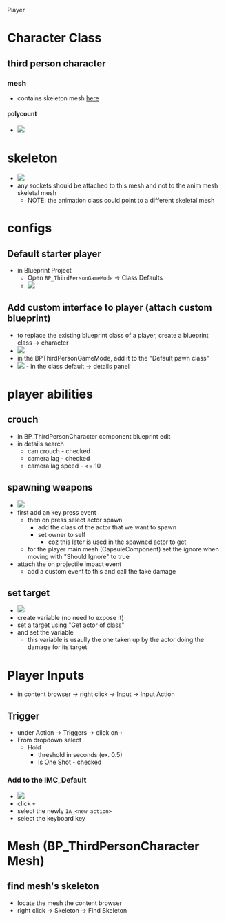 Player

# Character Class

## third person character

### mesh

- contains skeleton mesh [here](./player.md#skeleton)

#### polycount

- <img src="./images/mesh-polycount.png">

# skeleton

- <img src="./images/locate-skeletal-mesh.png">
- any sockets should be attached to this mesh and not to the anim mesh skeletal mesh
  - NOTE: the animation class could point to a different skeletal mesh

# configs

## Default starter player

- in Blueprint Project
  - Open `BP_ThirdPersonGameMode` -> Class Defaults
  - <img src="./images/change-default-pawn.png">

## Add custom interface to player (attach custom blueprint)

- to replace the existing blueprint class of a player, create a blueprint class -> character
- <img src="./images/add-player-interface.png">
- in the BPThirdPersonGameMode, add it to the "Default pawn class"
- <img src="./images/add-custom-char-blueprint-class.png">
  - in the class default -> details panel

# player abilities

## crouch

- in BP_ThirdPersonCharacter component blueprint edit
- in details search
  - can crouch - checked
  - camera lag - checked
  - camera lag speed - <= 10

## spawning weapons

- <img src="./images/spawn-actor-on-player.png">
- first add an key press event
  - then on press select actor spawn
    - add the class of the actor that we want to spawn
    - set owner to self
      - coz this later is used in the spawned actor to get
  - for the player main mesh (CapsuleComponent) set the ignore when moving with "Should Ignore" to true
- attach the on projectile impact event
  - add a custom event to this and call the take damage

## set target

- <img src="./images/set-target-on-keypress.png">
- create variable (no need to expose it)
- set a target using "Get actor of class"
- and set the variable
  - this variable is usaully the one taken up by the actor doing the damage for its target

# Player Inputs

- in content browser -> right click -> Input -> Input Action

## Trigger

- under Action -> Triggers -> click on `+`
- From dropdown select
  - Hold
    - threshold in seconds (ex. 0.5)
    - Is One Shot - checked

### Add to the IMC_Default

- <img src="./images/IMC-default-add-action.png">
- click `+`
- select the newly `IA_<new action>`
- select the keyboard key

# Mesh (BP_ThirdPersonCharacter Mesh)

## find mesh's skeleton

- locate the mesh the content browser
- right click -> Skeleton -> Find Skeleton
